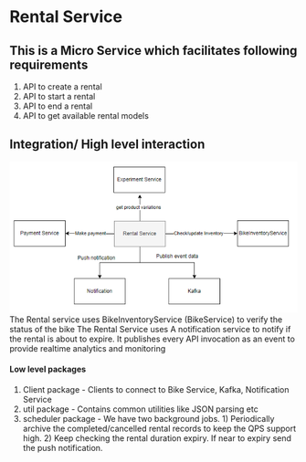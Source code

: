 # Rental Service

## This is a Micro Service which facilitates following requirements
1. API to create a rental
2. API to start a rental
3. API to end a rental
4. API to get available rental models

## Integration/ High level interaction 
![arch_diag](highlevel.PNG)
The Rental service uses BikeInventoryService (BikeService) to verify the  status of the bike
The Rental Service uses A notification service to notify if the rental is about to expire. 
It publishes every API invocation as an event to provide realtime analytics and monitoring

#### Low level packages
1. Client package - Clients to connect to Bike Service, Kafka, Notification Service
2. util package - Contains common utilities like JSON parsing etc
3. scheduler package - We have two background jobs. 1) Periodically archive the completed/cancelled rental records to keep the QPS support high. 2) Keep checking the rental duration expiry. If near to expiry send the push notification.
